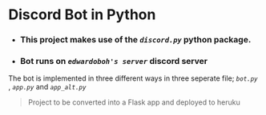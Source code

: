 # Discord Bot in Python

- ### This project makes use of the _`discord.py`_ python package.

- ### Bot runs on _`edwardoboh's server`_ discord server

The bot is implemented in three different ways in three seperate file;
_`bot.py`_ , _`app.py`_ and _`app_alt.py`_

> Project to be converted into a Flask app and deployed to heruku
